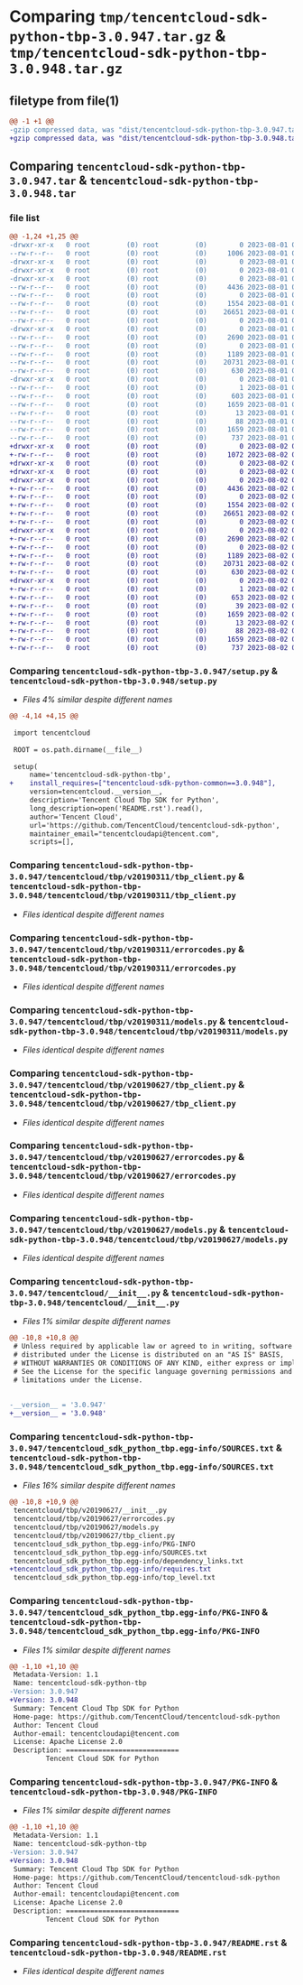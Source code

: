 # Comparing `tmp/tencentcloud-sdk-python-tbp-3.0.947.tar.gz` & `tmp/tencentcloud-sdk-python-tbp-3.0.948.tar.gz`

## filetype from file(1)

```diff
@@ -1 +1 @@
-gzip compressed data, was "dist/tencentcloud-sdk-python-tbp-3.0.947.tar", last modified: Tue Aug  1 00:56:22 2023, max compression
+gzip compressed data, was "dist/tencentcloud-sdk-python-tbp-3.0.948.tar", last modified: Wed Aug  2 00:37:48 2023, max compression
```

## Comparing `tencentcloud-sdk-python-tbp-3.0.947.tar` & `tencentcloud-sdk-python-tbp-3.0.948.tar`

### file list

```diff
@@ -1,24 +1,25 @@
-drwxr-xr-x   0 root         (0) root         (0)        0 2023-08-01 00:56:22.000000 tencentcloud-sdk-python-tbp-3.0.947/
--rw-r--r--   0 root         (0) root         (0)     1006 2023-08-01 00:56:22.000000 tencentcloud-sdk-python-tbp-3.0.947/setup.py
-drwxr-xr-x   0 root         (0) root         (0)        0 2023-08-01 00:56:22.000000 tencentcloud-sdk-python-tbp-3.0.947/tencentcloud/
-drwxr-xr-x   0 root         (0) root         (0)        0 2023-08-01 00:56:22.000000 tencentcloud-sdk-python-tbp-3.0.947/tencentcloud/tbp/
-drwxr-xr-x   0 root         (0) root         (0)        0 2023-08-01 00:56:22.000000 tencentcloud-sdk-python-tbp-3.0.947/tencentcloud/tbp/v20190311/
--rw-r--r--   0 root         (0) root         (0)     4436 2023-08-01 00:56:22.000000 tencentcloud-sdk-python-tbp-3.0.947/tencentcloud/tbp/v20190311/tbp_client.py
--rw-r--r--   0 root         (0) root         (0)        0 2023-08-01 00:56:22.000000 tencentcloud-sdk-python-tbp-3.0.947/tencentcloud/tbp/v20190311/__init__.py
--rw-r--r--   0 root         (0) root         (0)     1554 2023-08-01 00:56:22.000000 tencentcloud-sdk-python-tbp-3.0.947/tencentcloud/tbp/v20190311/errorcodes.py
--rw-r--r--   0 root         (0) root         (0)    26651 2023-08-01 00:56:22.000000 tencentcloud-sdk-python-tbp-3.0.947/tencentcloud/tbp/v20190311/models.py
--rw-r--r--   0 root         (0) root         (0)        0 2023-08-01 00:56:22.000000 tencentcloud-sdk-python-tbp-3.0.947/tencentcloud/tbp/__init__.py
-drwxr-xr-x   0 root         (0) root         (0)        0 2023-08-01 00:56:22.000000 tencentcloud-sdk-python-tbp-3.0.947/tencentcloud/tbp/v20190627/
--rw-r--r--   0 root         (0) root         (0)     2690 2023-08-01 00:56:22.000000 tencentcloud-sdk-python-tbp-3.0.947/tencentcloud/tbp/v20190627/tbp_client.py
--rw-r--r--   0 root         (0) root         (0)        0 2023-08-01 00:56:22.000000 tencentcloud-sdk-python-tbp-3.0.947/tencentcloud/tbp/v20190627/__init__.py
--rw-r--r--   0 root         (0) root         (0)     1189 2023-08-01 00:56:22.000000 tencentcloud-sdk-python-tbp-3.0.947/tencentcloud/tbp/v20190627/errorcodes.py
--rw-r--r--   0 root         (0) root         (0)    20731 2023-08-01 00:56:22.000000 tencentcloud-sdk-python-tbp-3.0.947/tencentcloud/tbp/v20190627/models.py
--rw-r--r--   0 root         (0) root         (0)      630 2023-08-01 00:56:22.000000 tencentcloud-sdk-python-tbp-3.0.947/tencentcloud/__init__.py
-drwxr-xr-x   0 root         (0) root         (0)        0 2023-08-01 00:56:22.000000 tencentcloud-sdk-python-tbp-3.0.947/tencentcloud_sdk_python_tbp.egg-info/
--rw-r--r--   0 root         (0) root         (0)        1 2023-08-01 00:56:22.000000 tencentcloud-sdk-python-tbp-3.0.947/tencentcloud_sdk_python_tbp.egg-info/dependency_links.txt
--rw-r--r--   0 root         (0) root         (0)      603 2023-08-01 00:56:22.000000 tencentcloud-sdk-python-tbp-3.0.947/tencentcloud_sdk_python_tbp.egg-info/SOURCES.txt
--rw-r--r--   0 root         (0) root         (0)     1659 2023-08-01 00:56:22.000000 tencentcloud-sdk-python-tbp-3.0.947/tencentcloud_sdk_python_tbp.egg-info/PKG-INFO
--rw-r--r--   0 root         (0) root         (0)       13 2023-08-01 00:56:22.000000 tencentcloud-sdk-python-tbp-3.0.947/tencentcloud_sdk_python_tbp.egg-info/top_level.txt
--rw-r--r--   0 root         (0) root         (0)       88 2023-08-01 00:56:22.000000 tencentcloud-sdk-python-tbp-3.0.947/setup.cfg
--rw-r--r--   0 root         (0) root         (0)     1659 2023-08-01 00:56:22.000000 tencentcloud-sdk-python-tbp-3.0.947/PKG-INFO
--rw-r--r--   0 root         (0) root         (0)      737 2023-08-01 00:56:22.000000 tencentcloud-sdk-python-tbp-3.0.947/README.rst
+drwxr-xr-x   0 root         (0) root         (0)        0 2023-08-02 00:37:48.000000 tencentcloud-sdk-python-tbp-3.0.948/
+-rw-r--r--   0 root         (0) root         (0)     1072 2023-08-02 00:37:48.000000 tencentcloud-sdk-python-tbp-3.0.948/setup.py
+drwxr-xr-x   0 root         (0) root         (0)        0 2023-08-02 00:37:48.000000 tencentcloud-sdk-python-tbp-3.0.948/tencentcloud/
+drwxr-xr-x   0 root         (0) root         (0)        0 2023-08-02 00:37:48.000000 tencentcloud-sdk-python-tbp-3.0.948/tencentcloud/tbp/
+drwxr-xr-x   0 root         (0) root         (0)        0 2023-08-02 00:37:48.000000 tencentcloud-sdk-python-tbp-3.0.948/tencentcloud/tbp/v20190311/
+-rw-r--r--   0 root         (0) root         (0)     4436 2023-08-02 00:37:48.000000 tencentcloud-sdk-python-tbp-3.0.948/tencentcloud/tbp/v20190311/tbp_client.py
+-rw-r--r--   0 root         (0) root         (0)        0 2023-08-02 00:37:48.000000 tencentcloud-sdk-python-tbp-3.0.948/tencentcloud/tbp/v20190311/__init__.py
+-rw-r--r--   0 root         (0) root         (0)     1554 2023-08-02 00:37:48.000000 tencentcloud-sdk-python-tbp-3.0.948/tencentcloud/tbp/v20190311/errorcodes.py
+-rw-r--r--   0 root         (0) root         (0)    26651 2023-08-02 00:37:48.000000 tencentcloud-sdk-python-tbp-3.0.948/tencentcloud/tbp/v20190311/models.py
+-rw-r--r--   0 root         (0) root         (0)        0 2023-08-02 00:37:48.000000 tencentcloud-sdk-python-tbp-3.0.948/tencentcloud/tbp/__init__.py
+drwxr-xr-x   0 root         (0) root         (0)        0 2023-08-02 00:37:48.000000 tencentcloud-sdk-python-tbp-3.0.948/tencentcloud/tbp/v20190627/
+-rw-r--r--   0 root         (0) root         (0)     2690 2023-08-02 00:37:48.000000 tencentcloud-sdk-python-tbp-3.0.948/tencentcloud/tbp/v20190627/tbp_client.py
+-rw-r--r--   0 root         (0) root         (0)        0 2023-08-02 00:37:48.000000 tencentcloud-sdk-python-tbp-3.0.948/tencentcloud/tbp/v20190627/__init__.py
+-rw-r--r--   0 root         (0) root         (0)     1189 2023-08-02 00:37:48.000000 tencentcloud-sdk-python-tbp-3.0.948/tencentcloud/tbp/v20190627/errorcodes.py
+-rw-r--r--   0 root         (0) root         (0)    20731 2023-08-02 00:37:48.000000 tencentcloud-sdk-python-tbp-3.0.948/tencentcloud/tbp/v20190627/models.py
+-rw-r--r--   0 root         (0) root         (0)      630 2023-08-02 00:37:48.000000 tencentcloud-sdk-python-tbp-3.0.948/tencentcloud/__init__.py
+drwxr-xr-x   0 root         (0) root         (0)        0 2023-08-02 00:37:48.000000 tencentcloud-sdk-python-tbp-3.0.948/tencentcloud_sdk_python_tbp.egg-info/
+-rw-r--r--   0 root         (0) root         (0)        1 2023-08-02 00:37:48.000000 tencentcloud-sdk-python-tbp-3.0.948/tencentcloud_sdk_python_tbp.egg-info/dependency_links.txt
+-rw-r--r--   0 root         (0) root         (0)      653 2023-08-02 00:37:48.000000 tencentcloud-sdk-python-tbp-3.0.948/tencentcloud_sdk_python_tbp.egg-info/SOURCES.txt
+-rw-r--r--   0 root         (0) root         (0)       39 2023-08-02 00:37:48.000000 tencentcloud-sdk-python-tbp-3.0.948/tencentcloud_sdk_python_tbp.egg-info/requires.txt
+-rw-r--r--   0 root         (0) root         (0)     1659 2023-08-02 00:37:48.000000 tencentcloud-sdk-python-tbp-3.0.948/tencentcloud_sdk_python_tbp.egg-info/PKG-INFO
+-rw-r--r--   0 root         (0) root         (0)       13 2023-08-02 00:37:48.000000 tencentcloud-sdk-python-tbp-3.0.948/tencentcloud_sdk_python_tbp.egg-info/top_level.txt
+-rw-r--r--   0 root         (0) root         (0)       88 2023-08-02 00:37:48.000000 tencentcloud-sdk-python-tbp-3.0.948/setup.cfg
+-rw-r--r--   0 root         (0) root         (0)     1659 2023-08-02 00:37:48.000000 tencentcloud-sdk-python-tbp-3.0.948/PKG-INFO
+-rw-r--r--   0 root         (0) root         (0)      737 2023-08-02 00:37:48.000000 tencentcloud-sdk-python-tbp-3.0.948/README.rst
```

### Comparing `tencentcloud-sdk-python-tbp-3.0.947/setup.py` & `tencentcloud-sdk-python-tbp-3.0.948/setup.py`

 * *Files 4% similar despite different names*

```diff
@@ -4,14 +4,15 @@
 
 import tencentcloud
 
 ROOT = os.path.dirname(__file__)
 
 setup(
     name='tencentcloud-sdk-python-tbp',
+    install_requires=["tencentcloud-sdk-python-common==3.0.948"],
     version=tencentcloud.__version__,
     description='Tencent Cloud Tbp SDK for Python',
     long_description=open('README.rst').read(),
     author='Tencent Cloud',
     url='https://github.com/TencentCloud/tencentcloud-sdk-python',
     maintainer_email="tencentcloudapi@tencent.com",
     scripts=[],
```

### Comparing `tencentcloud-sdk-python-tbp-3.0.947/tencentcloud/tbp/v20190311/tbp_client.py` & `tencentcloud-sdk-python-tbp-3.0.948/tencentcloud/tbp/v20190311/tbp_client.py`

 * *Files identical despite different names*

### Comparing `tencentcloud-sdk-python-tbp-3.0.947/tencentcloud/tbp/v20190311/errorcodes.py` & `tencentcloud-sdk-python-tbp-3.0.948/tencentcloud/tbp/v20190311/errorcodes.py`

 * *Files identical despite different names*

### Comparing `tencentcloud-sdk-python-tbp-3.0.947/tencentcloud/tbp/v20190311/models.py` & `tencentcloud-sdk-python-tbp-3.0.948/tencentcloud/tbp/v20190311/models.py`

 * *Files identical despite different names*

### Comparing `tencentcloud-sdk-python-tbp-3.0.947/tencentcloud/tbp/v20190627/tbp_client.py` & `tencentcloud-sdk-python-tbp-3.0.948/tencentcloud/tbp/v20190627/tbp_client.py`

 * *Files identical despite different names*

### Comparing `tencentcloud-sdk-python-tbp-3.0.947/tencentcloud/tbp/v20190627/errorcodes.py` & `tencentcloud-sdk-python-tbp-3.0.948/tencentcloud/tbp/v20190627/errorcodes.py`

 * *Files identical despite different names*

### Comparing `tencentcloud-sdk-python-tbp-3.0.947/tencentcloud/tbp/v20190627/models.py` & `tencentcloud-sdk-python-tbp-3.0.948/tencentcloud/tbp/v20190627/models.py`

 * *Files identical despite different names*

### Comparing `tencentcloud-sdk-python-tbp-3.0.947/tencentcloud/__init__.py` & `tencentcloud-sdk-python-tbp-3.0.948/tencentcloud/__init__.py`

 * *Files 1% similar despite different names*

```diff
@@ -10,8 +10,8 @@
 # Unless required by applicable law or agreed to in writing, software
 # distributed under the License is distributed on an "AS IS" BASIS,
 # WITHOUT WARRANTIES OR CONDITIONS OF ANY KIND, either express or implied.
 # See the License for the specific language governing permissions and
 # limitations under the License.
 
 
-__version__ = '3.0.947'
+__version__ = '3.0.948'
```

### Comparing `tencentcloud-sdk-python-tbp-3.0.947/tencentcloud_sdk_python_tbp.egg-info/SOURCES.txt` & `tencentcloud-sdk-python-tbp-3.0.948/tencentcloud_sdk_python_tbp.egg-info/SOURCES.txt`

 * *Files 16% similar despite different names*

```diff
@@ -10,8 +10,9 @@
 tencentcloud/tbp/v20190627/__init__.py
 tencentcloud/tbp/v20190627/errorcodes.py
 tencentcloud/tbp/v20190627/models.py
 tencentcloud/tbp/v20190627/tbp_client.py
 tencentcloud_sdk_python_tbp.egg-info/PKG-INFO
 tencentcloud_sdk_python_tbp.egg-info/SOURCES.txt
 tencentcloud_sdk_python_tbp.egg-info/dependency_links.txt
+tencentcloud_sdk_python_tbp.egg-info/requires.txt
 tencentcloud_sdk_python_tbp.egg-info/top_level.txt
```

### Comparing `tencentcloud-sdk-python-tbp-3.0.947/tencentcloud_sdk_python_tbp.egg-info/PKG-INFO` & `tencentcloud-sdk-python-tbp-3.0.948/tencentcloud_sdk_python_tbp.egg-info/PKG-INFO`

 * *Files 1% similar despite different names*

```diff
@@ -1,10 +1,10 @@
 Metadata-Version: 1.1
 Name: tencentcloud-sdk-python-tbp
-Version: 3.0.947
+Version: 3.0.948
 Summary: Tencent Cloud Tbp SDK for Python
 Home-page: https://github.com/TencentCloud/tencentcloud-sdk-python
 Author: Tencent Cloud
 Author-email: tencentcloudapi@tencent.com
 License: Apache License 2.0
 Description: ============================
         Tencent Cloud SDK for Python
```

### Comparing `tencentcloud-sdk-python-tbp-3.0.947/PKG-INFO` & `tencentcloud-sdk-python-tbp-3.0.948/PKG-INFO`

 * *Files 1% similar despite different names*

```diff
@@ -1,10 +1,10 @@
 Metadata-Version: 1.1
 Name: tencentcloud-sdk-python-tbp
-Version: 3.0.947
+Version: 3.0.948
 Summary: Tencent Cloud Tbp SDK for Python
 Home-page: https://github.com/TencentCloud/tencentcloud-sdk-python
 Author: Tencent Cloud
 Author-email: tencentcloudapi@tencent.com
 License: Apache License 2.0
 Description: ============================
         Tencent Cloud SDK for Python
```

### Comparing `tencentcloud-sdk-python-tbp-3.0.947/README.rst` & `tencentcloud-sdk-python-tbp-3.0.948/README.rst`

 * *Files identical despite different names*

